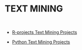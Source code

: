 # TEXT MINING
<br>

* [ R-projects Text Mining Projects ](https://github.com/arqmain/TEXT_MINING/tree/master/R_Text_Mining)

* [ Python Text Mining Projects ](https://github.com/arqmain/TEXT_MINING/tree/master/Python_Text_Mining)
